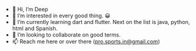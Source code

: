 - 👋 Hi, I’m Deep
- 👀 I’m interested in every good thing. 😀
- 🌱 I’m currently learning dart and flutter. Next on the list is java, python, html and Spanish. 
- 💞️ I’m looking to collaborate on good terms. 
- 📫 Reach me here or over there (pro.sports.in@gmail.com)

<!---
pro-sports/pro-sports is a ✨ special ✨ repository because its `README.md` (this file) appears on your GitHub profile.
You can click the Preview link to take a look at your changes.
--->
